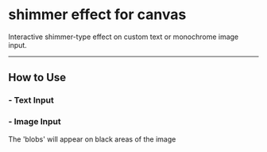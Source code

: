 # shimmer effect for canvas

Interactive shimmer-type effect on custom text or monochrome image input.

---

## How to Use

### - Text Input

### - Image Input

The 'blobs' will appear on black areas of the image
